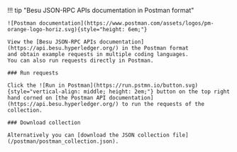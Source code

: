 !!! tip "Besu JSON-RPC APIs documentation in Postman format"

    ![Postman documentation](https://www.postman.com/assets/logos/pm-orange-logo-horiz.svg){style="height: 6em;"}

    View the [Besu JSON-RPC APIs documentation](https://api.besu.hyperledger.org/) in the Postman format
    and obtain example requests in multiple coding languages.
    You can also run requests directly in Postman.

    ### Run requests

    Click the ![Run in Postman](https://run.pstmn.io/button.svg){style="vertical-align: middle; height: 2em;"} button on the top right hand corned on [the Postman API documentation](https://api.besu.hyperledger.org/) to run the requests of the collection.

    ### Download collection

    Alternatively you can [download the JSON collection file](/postman/postman_collection.json).
